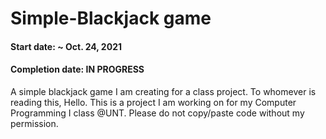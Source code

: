 # Simple-Blackjack game
#### Start date: ~ Oct. 24, 2021
#### Completion date: IN PROGRESS
A simple blackjack game I am creating for a class project.
To whomever is reading this,
Hello. This is a project I am working on for my Computer Programming I class @UNT. 
Please do not copy/paste code without my permission.
